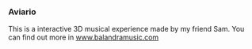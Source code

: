 ### Aviario
This is a interactive 3D musical experience made by my friend Sam. You can find out more in www.balandramusic.com
